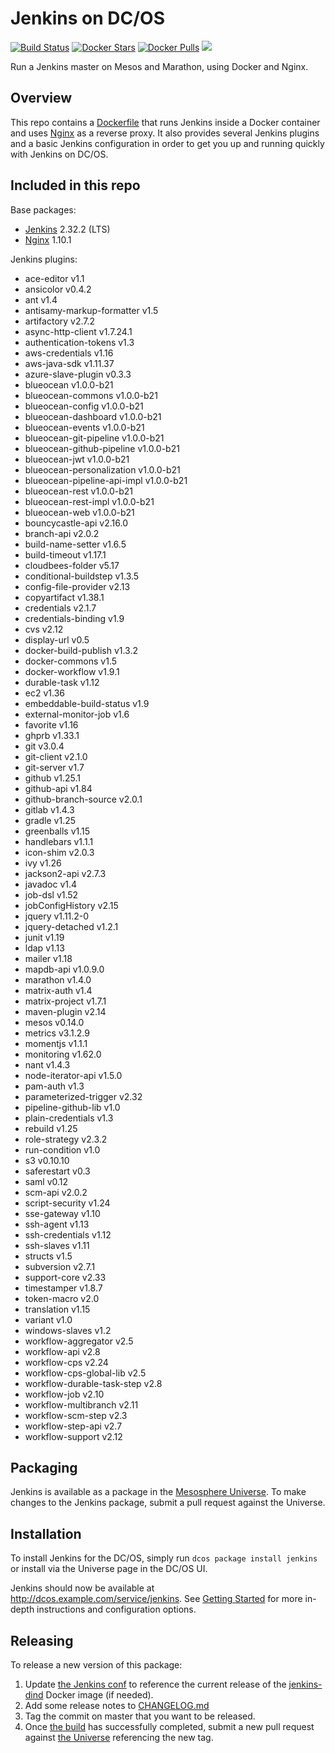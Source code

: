 # Jenkins on DC/OS
[![Build Status](https://jenkins.mesosphere.com/service/jenkins/buildStatus/icon?job=Jenkins/public-jenkins-dcos-master)](https://jenkins.mesosphere.com/service/jenkins/view/Velocity/job/Jenkins/job/public-jenkins-dcos-master/)
[![Docker Stars](https://img.shields.io/docker/stars/mesosphere/jenkins.svg)][docker-hub]
[![Docker Pulls](https://img.shields.io/docker/pulls/mesosphere/jenkins.svg)][docker-hub]
[![](https://images.microbadger.com/badges/image/mesosphere/jenkins.svg)](http://microbadger.com/images/mesosphere/jenkins "Get your own image badge on microbadger.com")

Run a Jenkins master on Mesos and Marathon, using Docker and Nginx.

## Overview
This repo contains a [Dockerfile](Dockerfile) that runs Jenkins inside a Docker
container and uses [Nginx][nginx-home] as a reverse proxy. It also provides
several Jenkins plugins and a basic Jenkins configuration in order to get you
up and running quickly with Jenkins on DC/OS.

## Included in this repo
Base packages:
  * [Jenkins][jenkins-home] 2.32.2 (LTS)
  * [Nginx][nginx-home] 1.10.1

Jenkins plugins:
  * ace-editor v1.1
  * ansicolor v0.4.2
  * ant v1.4
  * antisamy-markup-formatter v1.5
  * artifactory v2.7.2
  * async-http-client v1.7.24.1
  * authentication-tokens v1.3
  * aws-credentials v1.16
  * aws-java-sdk v1.11.37
  * azure-slave-plugin v0.3.3
  * blueocean v1.0.0-b21
  * blueocean-commons v1.0.0-b21
  * blueocean-config v1.0.0-b21
  * blueocean-dashboard v1.0.0-b21
  * blueocean-events v1.0.0-b21
  * blueocean-git-pipeline v1.0.0-b21
  * blueocean-github-pipeline v1.0.0-b21
  * blueocean-jwt v1.0.0-b21
  * blueocean-personalization v1.0.0-b21
  * blueocean-pipeline-api-impl v1.0.0-b21
  * blueocean-rest v1.0.0-b21
  * blueocean-rest-impl v1.0.0-b21
  * blueocean-web v1.0.0-b21
  * bouncycastle-api v2.16.0
  * branch-api v2.0.2
  * build-name-setter v1.6.5
  * build-timeout v1.17.1
  * cloudbees-folder v5.17
  * conditional-buildstep v1.3.5
  * config-file-provider v2.13
  * copyartifact v1.38.1
  * credentials v2.1.7
  * credentials-binding v1.9
  * cvs v2.12
  * display-url v0.5
  * docker-build-publish v1.3.2
  * docker-commons v1.5
  * docker-workflow v1.9.1
  * durable-task v1.12
  * ec2 v1.36
  * embeddable-build-status v1.9
  * external-monitor-job v1.6
  * favorite v1.16
  * ghprb v1.33.1
  * git v3.0.4
  * git-client v2.1.0
  * git-server v1.7
  * github v1.25.1
  * github-api v1.84
  * github-branch-source v2.0.1
  * gitlab v1.4.3
  * gradle v1.25
  * greenballs v1.15
  * handlebars v1.1.1
  * icon-shim v2.0.3
  * ivy v1.26
  * jackson2-api v2.7.3
  * javadoc v1.4
  * job-dsl v1.52
  * jobConfigHistory v2.15
  * jquery v1.11.2-0
  * jquery-detached v1.2.1
  * junit v1.19
  * ldap v1.13
  * mailer v1.18
  * mapdb-api v1.0.9.0
  * marathon v1.4.0
  * matrix-auth v1.4
  * matrix-project v1.7.1
  * maven-plugin v2.14
  * mesos v0.14.0
  * metrics v3.1.2.9
  * momentjs v1.1.1
  * monitoring v1.62.0
  * nant v1.4.3
  * node-iterator-api v1.5.0
  * pam-auth v1.3
  * parameterized-trigger v2.32
  * pipeline-github-lib v1.0
  * plain-credentials v1.3
  * rebuild v1.25
  * role-strategy v2.3.2
  * run-condition v1.0
  * s3 v0.10.10
  * saferestart v0.3
  * saml v0.12
  * scm-api v2.0.2
  * script-security v1.24
  * sse-gateway v1.10
  * ssh-agent v1.13
  * ssh-credentials v1.12
  * ssh-slaves v1.11
  * structs v1.5
  * subversion v2.7.1
  * support-core v2.33
  * timestamper v1.8.7
  * token-macro v2.0
  * translation v1.15
  * variant v1.0
  * windows-slaves v1.2
  * workflow-aggregator v2.5
  * workflow-api v2.8
  * workflow-cps v2.24
  * workflow-cps-global-lib v2.5
  * workflow-durable-task-step v2.8
  * workflow-job v2.10
  * workflow-multibranch v2.11
  * workflow-scm-step v2.3
  * workflow-step-api v2.7
  * workflow-support v2.12

## Packaging
Jenkins is available as a package in the [Mesosphere Universe][universe].
To make changes to the Jenkins package, submit a pull request against the
Universe.

## Installation

To install Jenkins for the DC/OS, simply run `dcos package install jenkins` or install via the Universe page in the DC/OS UI.

Jenkins should now be available at <http://dcos.example.com/service/jenkins>.
See [Getting Started][getting-started] for more in-depth instructions and
configuration options.

## Releasing
To release a new version of this package:

  1. Update [the Jenkins conf][jenkins-conf] to reference the current release of
  the [jenkins-dind][jenkins-dind] Docker image (if needed).
  2. Add some release notes to [CHANGELOG.md](CHANGELOG.md)
  3. Tag the commit on master that you want to be released.
  4. Once [the build][jenkins-build] has successfully completed, submit a new
  pull request against [the Universe][universe] referencing the new tag.

[docker-hub]: https://hub.docker.com/r/mesosphere/jenkins
[getting-started]: https://docs.mesosphere.com/latest/usage/service-guides/jenkins/
[jenkins-conf]: /conf/jenkins/config.xml
[jenkins-dind]: https://github.com/mesosphere/jenkins-dind-agent
[jenkins-home]: https://jenkins-ci.org/
[nginx-home]: http://nginx.org/en/
[jenkins-build]: https://jenkins.mesosphere.com/service/jenkins/job/public-jenkins-dcos-master/
[universe]: https://github.com/mesosphere/universe
